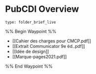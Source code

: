 # PubCDI Overview
 
```ccard
type: folder_brief_live
```
 
%% Begin Waypoint %%
- [[Cahier des charges pour CMCP.pdf]]
- [[Extrait Communicator 9e éd..pdf]]
- [[Idée de design]]
- [[Marque-pages2021.pdf]]

%% End Waypoint %%